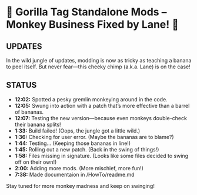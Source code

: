 # 🐒 Gorilla Tag Standalone Mods – Monkey Business Fixed by Lane! 🐒

## UPDATES
In the wild jungle of updates, modding is now as tricky as teaching a banana to peel itself. But never fear—this cheeky chimp (a.k.a. Lane) is on the case!

## STATUS
- **12:02:** Spotted a pesky gremlin monkeying around in the code.
- **12:05:** Swung into action with a patch that’s more effective than a barrel of bananas.
- **12:07:** Testing the new version—because even monkeys double-check their banana splits!
- **1:33:** Build failed! (Oops, the jungle got a little wild.)
- **1:36:** Checking for user error. (Maybe the bananas are to blame?)
- **1:44:** Testing... (Keeping those bananas in line!)
- **1:45:** Rolling out a new patch. (Back in the swing of things!)
- **1:58:** Files missing in signature. (Looks like some files decided to swing off on their own!)
- **2:00:** Adding more mods. (More mischief, more fun!)
- **7:38:** Made documentaion in /HowTo/readme.md

Stay tuned for more monkey madness and keep on swinging!
